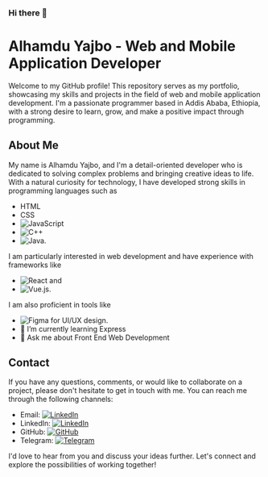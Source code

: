### Hi there 👋

# Alhamdu Yajbo - Web and Mobile Application Developer

Welcome to my GitHub profile! This repository serves as my portfolio, showcasing my skills and projects in the field of web and mobile application development. I'm a passionate programmer based in Addis Ababa, Ethiopia, with a strong desire to learn, grow, and make a positive impact through programming.

## About Me

My name is Alhamdu Yajbo, and I'm a detail-oriented developer who is dedicated to solving complex problems and bringing creative ideas to life. With a natural curiosity for technology, I have developed strong skills in programming languages such as 
- HTML 
- CSS
- <img src="https://img.shields.io/badge/-JavaScript-yellow" alt="JavaScript">
- <img src="https://img.shields.io/badge/-C%2B%2B-blue" alt="C++">
- <img src="https://img.shields.io/badge/-Java-orange" alt="Java">.

I am particularly interested in web development and have experience with frameworks like
- <img src="https://img.shields.io/badge/-React-61DAFB" alt="React"> and
- <img src="https://img.shields.io/badge/-Vue.js-4FC08D" alt="Vue.js">.

 I am also proficient in tools like
-  <img src="https://img.shields.io/badge/-Figma-F24E1E" alt="Figma"> for UI/UX design.
- 🌱 I’m currently learning Express
- 💬 Ask me about Front End Web Development

## Contact

If you have any questions, comments, or would like to collaborate on a project, please don't hesitate to get in touch with me. You can reach me through the following channels:

- Email: [![LinkedIn](https://img.shields.io/badge/Email-Message-blue?logo=email&style=social)](mailto:www.alex94lykam@gmail.com)
- LinkedIn: [![LinkedIn](https://img.shields.io/badge/LinkedIn-Connect-blue?logo=linkedin&style=social)](www.linkedin.com/in/alhamdu-yajbo-5aa8b821a)
- GitHub: [![GitHub](https://img.shields.io/badge/GitHub-Follow-black?logo=github&style=social)](link-to-your-GitHub-profile)
- Telegram: [![Telegram](https://img.shields.io/badge/Telegram-Message-blue?logo=telegram&style=social)](https://t.me/your-Telegram-username)

I'd love to hear from you and discuss your ideas further. Let's connect and explore the possibilities of working together!

